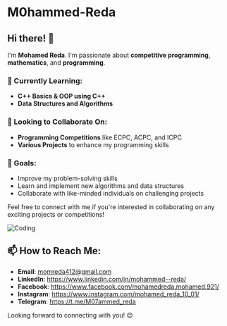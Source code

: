 # M0hammed-Reda

## Hi there! 👋

I'm **Mohamed Reda**. I'm passionate about **competitive programming**, **mathematics**, and **programming**. 

### 🌱 Currently Learning:
- **C++ Basics & OOP using C++**
- **Data Structures and Algorithms**

### 🚀 Looking to Collaborate On:
- **Programming Competitions** like ECPC, ACPC, and ICPC
- **Various Projects** to enhance my programming skills

### 🎯 Goals:
- Improve my problem-solving skills
- Learn and implement new algorithms and data structures
- Collaborate with like-minded individuals on challenging projects

Feel free to connect with me if you're interested in collaborating on any exciting projects or competitions!

![Coding](https://media.giphy.com/media/L1R1tvI9svkIWwpVYr/giphy.gif)

## 📫 How to Reach Me:
- **Email**: momreda412@gmail.com
- **LinkedIn**: https://www.linkedin.com/in/mohammed--reda/
- **Facebook**: https://www.facebook.com/mohamedreda.mohamed.921/
- **Instagram**: https://www.instagram.com/mohamed_reda_10_01/
- **Telegram**: https://t.me/M07ammed_reda

Looking forward to connecting with you! 😊


<!---
M0hammed-Reda/M0hammed-Reda is a ✨ special ✨ repository because its `README.md` (this file) appears on your GitHub profile.
You can click the Preview link to take a look at your changes.
--->
